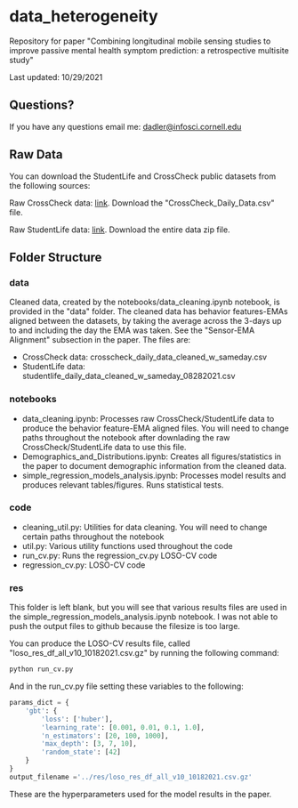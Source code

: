 # data_heterogeneity

Repository for paper "Combining longitudinal mobile sensing studies to improve passive mental health symptom prediction: a retrospective multisite study"

Last updated: 10/29/2021

## Questions?

If you have any questions email me: dadler@infosci.cornell.edu

## Raw Data

You can download the StudentLife and CrossCheck public datasets from the following sources:

Raw CrossCheck data: [link](https://cornell.app.box.com/s/rkx46bgv36lkmo2eu349ka95senn48gh). Download the "CrossCheck_Daily_Data.csv" file.

Raw StudentLife data: [link](https://studentlife.cs.dartmouth.edu/). Download the entire data zip file.

## Folder Structure

### data

Cleaned data, created by the notebooks/data_cleaning.ipynb notebook, is provided in the "data" folder. The cleaned data has behavior features-EMAs aligned between the datasets, by taking the average across the 3-days up to and including the day the EMA was taken. See the "Sensor-EMA Alignment" subsection in the paper. The files are:

* CrossCheck data: crosscheck_daily_data_cleaned_w_sameday.csv
* StudentLife data: studentlife_daily_data_cleaned_w_sameday_08282021.csv

### notebooks

* data_cleaning.ipynb: Processes raw CrossCheck/StudentLife data to produce the behavior feature-EMA aligned files. You will need to change paths throughout the notebook after downlading the raw CrossCheck/StudentLife data to use this file.
* Demographics_and_Distributions.ipynb: Creates all figures/statistics in the paper to document demographic information from the cleaned data.
* simple_regression_models_analysis.ipynb: Processes model results and produces relevant tables/figures. Runs statistical tests.

### code

* cleaning_util.py: Utilities for data cleaning. You will need to change certain paths throughout the notebook 
* util.py: Various utility functions used throughout the code
* run_cv.py: Runs the regression_cv.py LOSO-CV code
* regression_cv.py: LOSO-CV code

### res

This folder is left blank, but you will see that various results files are used in the simple_regression_models_analysis.ipynb notebook. I was not able to push the output files to github because the filesize is too large.

You can produce the LOSO-CV results file, called "loso_res_df_all_v10_10182021.csv.gz" by running the following command:

```bash
python run_cv.py
```

And in the run_cv.py file setting these variables to the following:

```python
params_dict = {
    'gbt': {
        'loss': ['huber'],
        'learning_rate': [0.001, 0.01, 0.1, 1.0],
        'n_estimators': [20, 100, 1000],
        'max_depth': [3, 7, 10],
        'random_state': [42]
    }
}
output_filename ='../res/loso_res_df_all_v10_10182021.csv.gz'
```

These are the hyperparameters used for the model results in the paper.





